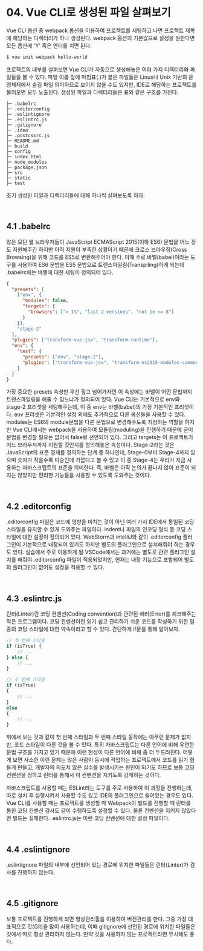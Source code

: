 # 04. Vue CLI로 생성된 파일 살펴보기

Vue CLI 옵션 중 webpack 옵션을 이용하여 프로젝트를 세팅하고 나면 프로젝트 제목에 해당하는 디렉터리가 하나 생성된다. webpack 옵션의 기본값으로 설정을 원한다면 모든 옵션에 'Y' 혹은 엔터를 치면 된다. 

```bash
$ vue init webpack hello-world
```

프로젝트의 내부를 살펴보면 Vue CLI가 자동으로 생성해놓은 여러 가지 디렉터리와 파일들을 볼 수 있다. 파일 이름 앞에 마침표(.)가 붙은 파일들은 Linux나 Unix 기반의 운영체제에서 숨김 파일 의미하므로 보이지 않을 수도 있지만, IDE로 해당하는 프로젝트를 불러오면 모두 노출된다. 생성된 파일과 디렉터리들은 표와 같은 구조를 가진다. 

```
├─ .babelrc
├─ .editorconfig
├─ .eslintignore
├─ .eslintrc.js
├─ .gitignore
├─ .idea
├─ .postcssrc.js
├─ README.md
├─ build
├─ config
├─ index.html
├─ node_modules
├─ package.json
├─ src
├─ static
├─ test
```

초기 생성된 파일과 디렉터리들에 대해 하나씩 살펴보도록 하자.

<br>

## 4.1 .babelrc

많은 모던 웹 브라우저들이 JavaScript ECMAScript 2015(이하 ES6) 문법을 어느 정도 지원해주긴 하지만 아직 지원이 부족한 상황이기 때문에 크로스 브라우징(Cross Browsing)을 위해 코드를 ES5로 변환해주어야 한다. 이때 주로 바벨(babel)이라는 도구를 사용하여 ES6 문법을 ES5 문법으로 트랜스파일링(Transpiling)하게 되는데 .babelrc에는 바벨에 대한 세팅이 정의되어 있다. 

```json
{
  "presets": [
    ["env", {
      "modules": false,
      "targets": {
        "browsers": ["> 1%", "last 2 versions", "not ie <= 8"]
      }
    }],
    "stage-2"
  ],
  "plugins": ["transform-vue-jsx", "transform-runtime"],
  "env": {
    "test": {
      "presets": ["env", "stage-2"],
      "plugins": ["transform-vue-jsx", "transform-es2015-modules-commonjs", "dynamic-import-node"]
    }
  }
}

```

가장 중요한 presets 속성만 우선 짚고 넘어가자면 이 속성에는 바벨이 어떤 문법까지 트랜스파일링을 해줄 수 있느냐가 정의되어 있다. Vue CLI는 기본적으로 env와 stage-2 프리셋을 세팅해주는데, 이 중 env는 바벨(babel)의 가장 기본적인 프리셋이다. env 프리셋은 기본적인 설정 외에도 추가적으로 다른 옵션들을 사용할 수 있다. modules는 ES6의 module문법을 다른 문법으로 변경해주도록 지정하는 역할을 하지만 Vue CLI에서는 webpack을 사용하여 모듈링(moduling)을 진행하기 때문에 굳이 문법을 변경할 필요는 없어서 false로 선언되어 있다. 그리고 targets는 이 프로젝트가 어느 브라우저까지 지원할 것인지를 정의해놓은 속성이다. Stage-2라는 것은 JavaScript의 표준 명세를 정의하는 단계 중 하나인데, Stage-0부터 Stage-4까지 있으며 숫자가 작을수록 미승인에 가깝다고 볼 수 있고 이 중 Stage-4는 우리가 지금 사용하는 자바스크립트의 표준을 의미한다. 즉, 바벨은 아직 논의가 끝나지 않아 표준이 되지는 않았지만 편리한 기능들을 사용할 수 있도록 도와주는 것이다. 

<br>

## 4.2 .editorconfig

.editorconfig 파일은 코드에 영향을 미치는 것이 아닌 여러 가지 IDE에서 통일된 코딩 스타일을 유지할 수 있게 도와주는 파일이다. indent나 파일의 인코딩 형식 등 코딩 스타일에 대한 설정이 정의되어 있다. WebStorm과 intelliJ와 같이 .editorconfig 플러그인이 기본적으로 내장되어 있기도 하지만 별도의 플러그인으로 설치해줘야 하는 경우도 있다. 실습에서 주로 이용하게 될 VSCode에서는 과거에는 별도로 관련 플러그인 설치를 해줘야 .editorconfig 파일이 적용되었지만, 현재는 내장 기능으로 포함되어 별도의 플러그인이 없어도 설정을 적용할 수 있다. 

<br>

## 4.3 .eslintrc.js

린터(Linter)란 코딩 컨벤션(Coding convention)과 관련된 에러(Error)를 체크해주는 작은 프로그램이다. 코딩 컨벤션이란 읽기 쉽고 관리하기 쉬운 코드를 작성하기 위한 일종의 코딩 스타일에 대한 약속이라고 할 수 있다. 간단하게 if문을 통해 알아보자. 

```javascript
// 첫 번째 스타일
if (isTrue) {
    // ...
} else {
    // ...
}

// 두 번째 스타일
if (isTrue)
{
    // ...
}
else
{
    // ...
}
```

위에서 보는 것과 같이 첫 번째 스타일과 두 번째 스타일 동작에는 아무런 문제가 없지만, 코드 스타일이 다른 것을 볼 수 있다. 특히 자바스크립트는 다른 언어에 비해 유연한 문법 구조를 가지고 있기 때문에 이런 현상이 다른 언어에 비해 좀 더 두드러진다. 어떻게 보면 사소한 이런 문제는 많은 사람이 동시에 작업하는 프로젝트에서 코드를 읽기 힘들게 만들고, 개발자의 의도치 않은 실수를 발생시키는 원인이 되기도 하므로 보통 코딩 컨벤션을 정하고 린터를 통해서 이 컨벤션을 지키도록 강제하는 것이다. 

자바스크립트를 사용할 때는 ESLint라는 도구를 주로 사용하여 이 과정을 진행하는데, 따로 설치 후 실행시켜서 사용할 수도 있고 IDE의 플러그인으로 들어있는 경우도 있다. Vue CLI를 사용할 때는 프로젝트를 생성할 때 Webpack이 빌드를 진행할 때 린터를 통한 코딩 컨벤션 검사도 같이 수행하도록 설정할 수 있다. 물론 컨벤션을 지키지 않았다면 빌드는 실패한다. .eslintrc.js는 이런 코딩 컨벤션에 대한 설정 파일이다. 

<br>

## 4.4 .eslintignore

.eslintignore 파일의 내부에 선언되어 있는 경로에 위치한 파일들은 린터(Linter)가 검사를 진행하지 않는다.

<br>

## 4.5 .gitignore

보통 프로젝트를 진행하게 되면 형상관리툴을 이용하여 버전관리를 한다. 그중 가장 대표적으로 깃(Git)을 많이 사용하는데, 이때 gitignore에 선언된 경로에 위치한 파일들은 깃에서 따로 형상 관리하지 않는다. 만약 깃을 사용하지 않는 프로젝트라면 무시해도 좋다.